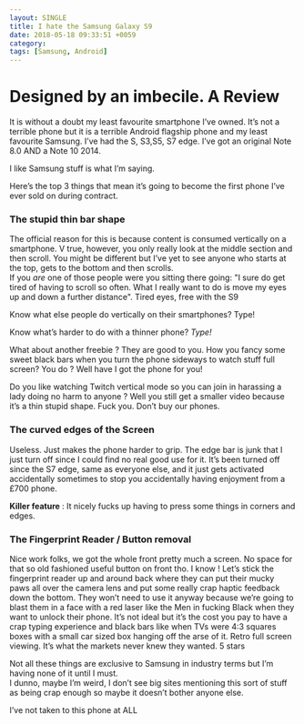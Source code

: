 ```yaml
---
layout: SINGLE
title: I hate the Samsung Galaxy S9
date: 2018-05-18 09:33:51 +0059
category: 
tags: [Samsung, Android]
---
```


# Designed by an imbecile. A Review

It is without a doubt my least favourite  smartphone I’ve owned. 
It’s not a terrible phone but it is a terrible Android flagship phone and my least favourite Samsung.
I’ve had the S, S3,S5, S7 edge.   I’ve got an original Note 8.0 AND a Note 10 2014. 
 
  I like Samsung stuff is what I’m saying.
 
Here’s the top 3 things that mean it’s going to become the first phone I’ve ever sold on during contract. 
   
### The stupid thin bar shape
The official reason for this is because content is consumed vertically on a smartphone. 
V true, however, you only really look at the middle section and then scroll.  You might be different but I’ve yet to see anyone who starts at the top, gets to the bottom and then scrolls.  
If you *are* one of those people were you sitting there going:
"I sure do get tired of having to scroll so often. What I really want to do is move my eyes up and down a further distance".  Tired eyes, free with the S9 
 
Know what else people do vertically on their smartphones? Type! 
 
Know what’s harder to do with a thinner phone?  *Type!*
 
What about another freebie ? They are good to you. 
How you fancy some sweet black bars when you turn the phone sideways to watch stuff full screen?
You do ? Well have I got the phone for you!

Do you like watching Twitch vertical mode so you can join in harassing a lady doing no harm to anyone ? 
Well you still get a smaller video because it’s a thin stupid shape. Fuck you. Don’t buy our phones.
 
   
###  The curved edges of the Screen
Useless.  Just makes the phone harder to grip. The edge bar is junk that I just turn off since I could find no real good use for it.  It’s been turned off since the S7 edge, same as everyone else,  and it just gets activated accidentally sometimes to stop you accidentally having enjoyment from a £700 phone.  

  **Killer feature** : It nicely fucks up having to press some things in corners and edges.
   

  
### The Fingerprint Reader / Button removal
Nice work folks, we got the whole front pretty much a screen.  No space for that so old fashioned useful button  on front tho. 
I know ! 
Let’s stick the fingerprint reader up and around back where they can put their mucky paws all over the camera lens and put some really crap haptic feedback down the bottom. 
They won’t need to use it anyway because we’re going to blast them in a face with a red laser like the Men in fucking Black when they want to unlock their phone. 
It’s not ideal but it’s the cost you pay to have a crap typing experience and black bars like when TVs were 4:3 squares boxes with a small car sized box hanging off the arse of it. Retro full screen viewing. It’s what the markets never knew they wanted. 5 stars
  
  
Not all these things are exclusive to Samsung in industry terms but I’m having none of it until I must.  
I dunno, maybe I’m weird, I don’t see big sites mentioning this sort of stuff as being crap enough so maybe it doesn’t bother anyone else.  
  
  I’ve not taken to this phone at ALL
  

